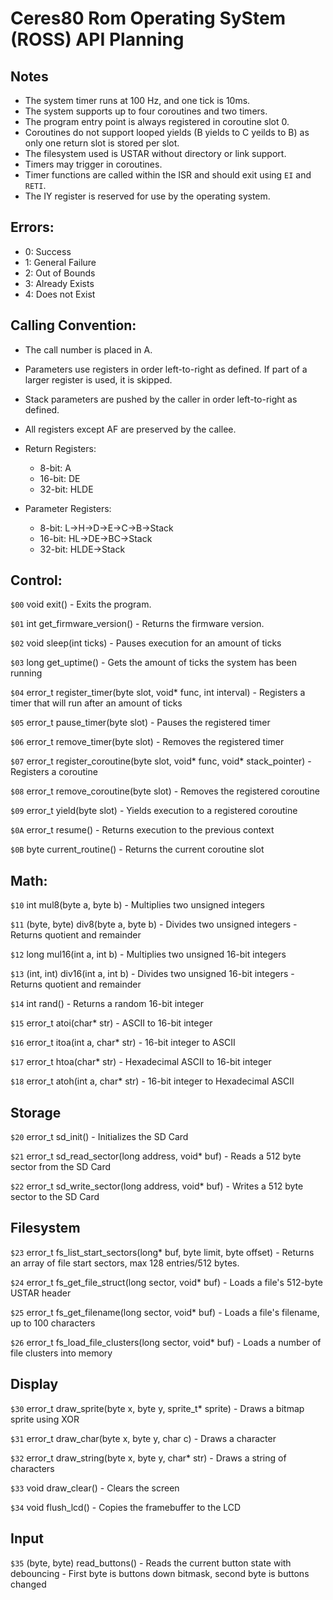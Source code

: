 # Ceres80 Rom Operating SyStem (ROSS) API Planning

## Notes
- The system timer runs at 100 Hz, and one tick is 10ms.
- The system supports up to four coroutines and two timers.
- The program entry point is always registered in coroutine slot 0.
- Coroutines do not support looped yields (B yields to C yeilds to B) as only one return slot is stored per slot.
- The filesystem used is USTAR without directory or link support.
- Timers may trigger in coroutines.
- Timer functions are called within the ISR and should exit using `EI` and `RETI`.
- The IY register is reserved for use by the operating system.

## Errors:

- 0: Success
- 1: General Failure
- 2: Out of Bounds
- 3: Already Exists
- 4: Does not Exist

## Calling Convention:

- The call number is placed in A.
- Parameters use registers in order left-to-right as defined. If part of a larger register is used, it is skipped.
- Stack parameters are pushed by the caller in order left-to-right as defined.
- All registers except AF are preserved by the callee.

- Return Registers:
    - 8-bit: A
    - 16-bit: DE
    - 32-bit: HLDE
- Parameter Registers:
    - 8-bit: L->H->D->E->C->B->Stack
    - 16-bit: HL->DE->BC->Stack
    - 32-bit: HLDE->Stack

## Control:

`$00` void exit()
    - Exits the program.

`$01` int get_firmware_version()
    - Returns the firmware version.

`$02` void sleep(int ticks)
    - Pauses execution for an amount of ticks

`$03` long get_uptime()
    - Gets the amount of ticks the system has been running

`$04` error_t register_timer(byte slot, void* func, int interval)
    - Registers a timer that will run after an amount of ticks

`$05` error_t pause_timer(byte slot)
    - Pauses the registered timer

`$06` error_t remove_timer(byte slot)
    - Removes the registered timer

`$07` error_t register_coroutine(byte slot, void* func, void* stack_pointer)
    - Registers a coroutine

`$08` error_t remove_coroutine(byte slot)
    - Removes the registered coroutine

`$09` error_t yield(byte slot)
    - Yields execution to a registered coroutine

`$0A` error_t resume()
    - Returns execution to the previous context

`$0B` byte current_routine()
    - Returns the current coroutine slot

## Math:
`$10` int mul8(byte a, byte b)
    - Multiplies two unsigned integers

`$11` (byte, byte) div8(byte a, byte b)
    - Divides two unsigned integers
    - Returns quotient and remainder

`$12` long mul16(int a, int b)
    - Multiplies two unsigned 16-bit integers

`$13` (int, int) div16(int a, int b)
    - Divides two unsigned 16-bit integers
    - Returns quotient and remainder

`$14` int rand()
    - Returns a random 16-bit integer

`$15` error_t atoi(char* str)
    - ASCII to 16-bit integer

`$16` error_t itoa(int a, char* str)
    - 16-bit integer to ASCII

`$17` error_t htoa(char* str)
    - Hexadecimal ASCII to 16-bit integer

`$18` error_t atoh(int a, char* str)
    - 16-bit integer to Hexadecimal ASCII

## Storage

`$20` error_t sd_init()
    - Initializes the SD Card

`$21` error_t sd_read_sector(long address, void* buf)
    - Reads a 512 byte sector from the SD Card

`$22` error_t sd_write_sector(long address, void* buf)
    - Writes a 512 byte sector to the SD Card

## Filesystem

`$23` error_t fs_list_start_sectors(long* buf, byte limit, byte offset)
    - Returns an array of file start sectors, max 128 entries/512 bytes.

`$24` error_t fs_get_file_struct(long sector, void* buf)
    - Loads a file's 512-byte USTAR header

`$25` error_t fs_get_filename(long sector, void* buf)
    - Loads a file's filename, up to 100 characters

`$26` error_t fs_load_file_clusters(long sector, void* buf)
    - Loads a number of file clusters into memory 

## Display

`$30` error_t draw_sprite(byte x, byte y, sprite_t* sprite)
    - Draws a bitmap sprite using XOR

`$31` error_t draw_char(byte x, byte y, char c)
    - Draws a character

`$32` error_t draw_string(byte x, byte y, char* str)
    - Draws a string of characters

`$33` void draw_clear()
    - Clears the screen

`$34` void flush_lcd()
    - Copies the framebuffer to the LCD

## Input

`$35` (byte, byte) read_buttons()
    - Reads the current button state with debouncing
    - First byte is buttons down bitmask, second byte is buttons changed
